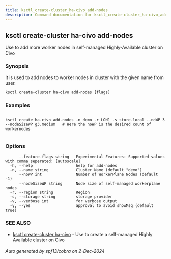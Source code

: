 ```yaml
---
title: ksctl_create-cluster_ha-civo_add-nodes
description: Command documentation for ksctl_create-cluster_ha-civo_add-nodes
---
```


## ksctl create-cluster ha-civo add-nodes

Use to add more worker nodes in self-managed Highly-Available cluster on Civo

### Synopsis

It is used to add nodes to worker nodes in cluster with the given name from user.

```
ksctl create-cluster ha-civo add-nodes [flags]
```

### Examples

```

ksctl create ha-civo add-nodes -n demo -r LON1 -s store-local --noWP 3 --nodeSizeWP g3.medium   # Here the noWP is the desired count of workernodes
	
```

### Options

```
      --feature-flags string   Experimental Features: Supported values with comma seperated: [autoscale]
  -h, --help                   help for add-nodes
  -n, --name string            Cluster Name (default "demo")
      --noWP int               Number of WorkerPlane Nodes (default -1)
      --nodeSizeWP string      Node size of self-managed workerplane nodes
  -r, --region string          Region
  -s, --storage string         storage provider
  -v, --verbose int            for verbose output
  -y, --yes                    approval to avoid showMsg (default true)
```

### SEE ALSO

* [ksctl create-cluster ha-civo](ksctl_create-cluster_ha-civo.md)	 - Use to create a self-managed Highly Available cluster on Civo

###### Auto generated by spf13/cobra on 2-Dec-2024
